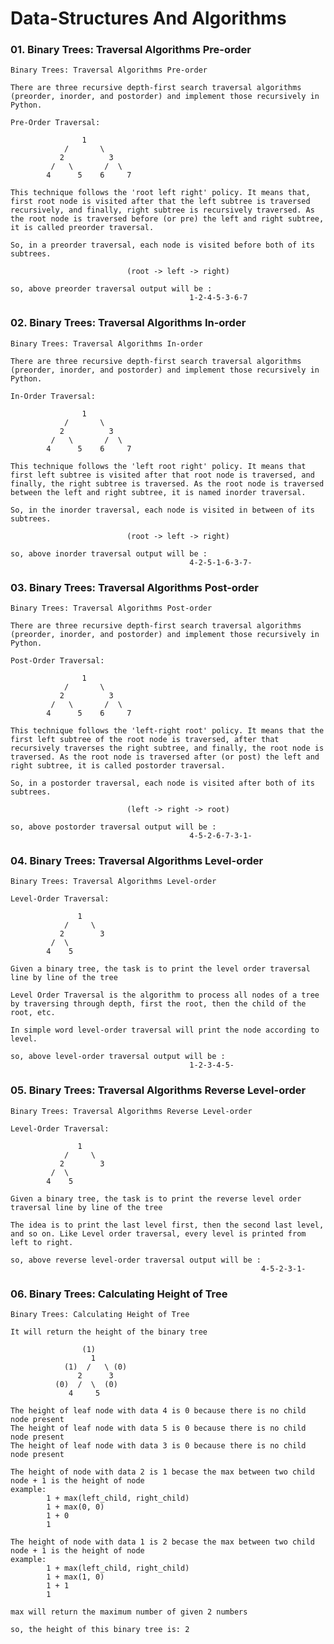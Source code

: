 # Data-Structures And Algorithms


### 01. Binary Trees: Traversal Algorithms Pre-order

    Binary Trees: Traversal Algorithms Pre-order

    There are three recursive depth-first search traversal algorithms (preorder, inorder, and postorder) and implement those recursively in Python.

    Pre-Order Traversal:

                    1
                /       \
               2          3
             /   \       /  \  
            4      5    6     7

    This technique follows the 'root left right' policy. It means that, first root node is visited after that the left subtree is traversed recursively, and finally, right subtree is recursively traversed. As the root node is traversed before (or pre) the left and right subtree, it is called preorder traversal.

    So, in a preorder traversal, each node is visited before both of its subtrees.

                              (root -> left -> right)

    so, above preorder traversal output will be : 
                                            1-2-4-5-3-6-7
                                            
### 02. Binary Trees: Traversal Algorithms In-order

    Binary Trees: Traversal Algorithms In-order

    There are three recursive depth-first search traversal algorithms (preorder, inorder, and postorder) and implement those recursively in Python.

    In-Order Traversal:
    
                    1
                /       \
               2          3
             /   \       /  \  
            4      5    6     7

    This technique follows the 'left root right' policy. It means that first left subtree is visited after that root node is traversed, and finally, the right subtree is traversed. As the root node is traversed between the left and right subtree, it is named inorder traversal.

    So, in the inorder traversal, each node is visited in between of its subtrees.

                              (root -> left -> right)

    so, above inorder traversal output will be : 
                                            4-2-5-1-6-3-7-

### 03. Binary Trees: Traversal Algorithms Post-order

    Binary Trees: Traversal Algorithms Post-order

    There are three recursive depth-first search traversal algorithms (preorder, inorder, and postorder) and implement those recursively in Python.

    Post-Order Traversal:
    
                    1
                /       \
               2          3
             /   \       /  \  
            4      5    6     7

    This technique follows the 'left-right root' policy. It means that the first left subtree of the root node is traversed, after that recursively traverses the right subtree, and finally, the root node is traversed. As the root node is traversed after (or post) the left and right subtree, it is called postorder traversal.

    So, in a postorder traversal, each node is visited after both of its subtrees.

                              (left -> right -> root)

    so, above postorder traversal output will be : 
                                            4-5-2-6-7-3-1-
    
### 04. Binary Trees: Traversal Algorithms Level-order

    Binary Trees: Traversal Algorithms Level-order

    Level-Order Traversal:
    
                   1
                /     \
               2        3
             /  \          
            4    5     

    Given a binary tree, the task is to print the level order traversal line by line of the tree

    Level Order Traversal is the algorithm to process all nodes of a tree by traversing through depth, first the root, then the child of the root, etc.

    In simple word level-order traversal will print the node according to level.

    so, above level-order traversal output will be : 
                                            1-2-3-4-5-
    
### 05. Binary Trees: Traversal Algorithms Reverse Level-order

    Binary Trees: Traversal Algorithms Reverse Level-order

    Level-Order Traversal:
    
                   1
                /     \
               2        3
             /  \          
            4    5     

    Given a binary tree, the task is to print the reverse level order traversal line by line of the tree

    The idea is to print the last level first, then the second last level, and so on. Like Level order traversal, every level is printed from left to right.

    so, above reverse level-order traversal output will be : 
                                                            4-5-2-3-1-

### 06. Binary Trees: Calculating Height of Tree

    Binary Trees: Calculating Height of Tree

    It will return the height of the binary tree
                    
                    (1) 
                      1       
                (1)  /   \ (0)  
                   2      3
              (0)  /  \  (0)        
                 4     5  

    The height of leaf node with data 4 is 0 because there is no child node present
    The height of leaf node with data 5 is 0 because there is no child node present
    The height of leaf node with data 3 is 0 because there is no child node present

    The height of node with data 2 is 1 becase the max between two child node + 1 is the height of node
    example:
            1 + max(left_child, right_child)
            1 + max(0, 0)
            1 + 0
            1

    The height of node with data 1 is 2 becase the max between two child node + 1 is the height of node
    example:
            1 + max(left_child, right_child)
            1 + max(1, 0)
            1 + 1
            1

    max will return the maximum number of given 2 numbers

    so, the height of this binary tree is: 2




    
    
